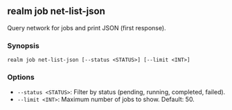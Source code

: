 ## realm job net-list-json

Query network for jobs and print JSON (first response).

### Synopsis

```
realm job net-list-json [--status <STATUS>] [--limit <INT>]
```

### Options

- `--status <STATUS>`: Filter by status (pending, running, completed, failed).
- `--limit <INT>`: Maximum number of jobs to show. Default: 50.


